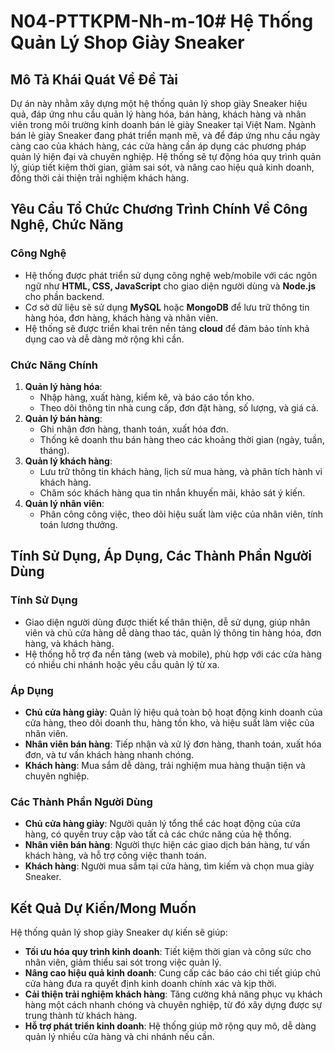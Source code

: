 # N04-PTTKPM-Nh-m-10# **Hệ Thống Quản Lý Shop Giày Sneaker**

## **Mô Tả Khái Quát Về Đề Tài**

Dự án này nhằm xây dựng một hệ thống quản lý shop giày Sneaker hiệu quả, đáp ứng nhu cầu quản lý hàng hóa, bán hàng, khách hàng và nhân viên trong môi trường kinh doanh bán lẻ giày Sneaker tại Việt Nam. Ngành bán lẻ giày Sneaker đang phát triển mạnh mẽ, và để đáp ứng nhu cầu ngày càng cao của khách hàng, các cửa hàng cần áp dụng các phương pháp quản lý hiện đại và chuyên nghiệp. Hệ thống sẽ tự động hóa quy trình quản lý, giúp tiết kiệm thời gian, giảm sai sót, và nâng cao hiệu quả kinh doanh, đồng thời cải thiện trải nghiệm khách hàng.

## **Yêu Cầu Tổ Chức Chương Trình Chính Về Công Nghệ, Chức Năng**

### **Công Nghệ**
- Hệ thống được phát triển sử dụng công nghệ web/mobile với các ngôn ngữ như **HTML, CSS, JavaScript** cho giao diện người dùng và **Node.js** cho phần backend.
- Cơ sở dữ liệu sẽ sử dụng **MySQL** hoặc **MongoDB** để lưu trữ thông tin hàng hóa, đơn hàng, khách hàng và nhân viên.
- Hệ thống sẽ được triển khai trên nền tảng **cloud** để đảm bảo tính khả dụng cao và dễ dàng mở rộng khi cần.

### **Chức Năng Chính**
1. **Quản lý hàng hóa**:
   - Nhập hàng, xuất hàng, kiểm kê, và báo cáo tồn kho.
   - Theo dõi thông tin nhà cung cấp, đơn đặt hàng, số lượng, và giá cả.
2. **Quản lý bán hàng**:
   - Ghi nhận đơn hàng, thanh toán, xuất hóa đơn.
   - Thống kê doanh thu bán hàng theo các khoảng thời gian (ngày, tuần, tháng).
3. **Quản lý khách hàng**:
   - Lưu trữ thông tin khách hàng, lịch sử mua hàng, và phân tích hành vi khách hàng.
   - Chăm sóc khách hàng qua tin nhắn khuyến mãi, khảo sát ý kiến.
4. **Quản lý nhân viên**:
   - Phân công công việc, theo dõi hiệu suất làm việc của nhân viên, tính toán lương thưởng.

## **Tính Sử Dụng, Áp Dụng, Các Thành Phần Người Dùng**

### **Tính Sử Dụng**
- Giao diện người dùng được thiết kế thân thiện, dễ sử dụng, giúp nhân viên và chủ cửa hàng dễ dàng thao tác, quản lý thông tin hàng hóa, đơn hàng, và khách hàng.
- Hệ thống hỗ trợ đa nền tảng (web và mobile), phù hợp với các cửa hàng có nhiều chi nhánh hoặc yêu cầu quản lý từ xa.

### **Áp Dụng**
- **Chủ cửa hàng giày**: Quản lý hiệu quả toàn bộ hoạt động kinh doanh của cửa hàng, theo dõi doanh thu, hàng tồn kho, và hiệu suất làm việc của nhân viên.
- **Nhân viên bán hàng**: Tiếp nhận và xử lý đơn hàng, thanh toán, xuất hóa đơn, và tư vấn khách hàng nhanh chóng.
- **Khách hàng**: Mua sắm dễ dàng, trải nghiệm mua hàng thuận tiện và chuyên nghiệp.

### **Các Thành Phần Người Dùng**
- **Chủ cửa hàng giày**: Người quản lý tổng thể các hoạt động của cửa hàng, có quyền truy cập vào tất cả các chức năng của hệ thống.
- **Nhân viên bán hàng**: Người thực hiện các giao dịch bán hàng, tư vấn khách hàng, và hỗ trợ công việc thanh toán.
- **Khách hàng**: Người mua sắm tại cửa hàng, tìm kiếm và chọn mua giày Sneaker.

## **Kết Quả Dự Kiến/Mong Muốn**

Hệ thống quản lý shop giày Sneaker dự kiến sẽ giúp:
- **Tối ưu hóa quy trình kinh doanh**: Tiết kiệm thời gian và công sức cho nhân viên, giảm thiểu sai sót trong việc quản lý.
- **Nâng cao hiệu quả kinh doanh**: Cung cấp các báo cáo chi tiết giúp chủ cửa hàng đưa ra quyết định kinh doanh chính xác và kịp thời.
- **Cải thiện trải nghiệm khách hàng**: Tăng cường khả năng phục vụ khách hàng một cách nhanh chóng và chuyên nghiệp, từ đó xây dựng được sự trung thành từ khách hàng.
- **Hỗ trợ phát triển kinh doanh**: Hệ thống giúp mở rộng quy mô, dễ dàng quản lý nhiều cửa hàng và chi nhánh nếu cần.

